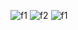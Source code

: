 ![f1](https://github.com/user-attachments/assets/248c3795-8015-4e22-9583-e2706fae031d)
![f2](https://github.com/user-attachments/assets/ee5e44b4-f5c7-4039-98ac-81886de9ad57)
![f1](https://github.com/user-attachments/assets/9ab63855-4ffc-4344-9752-228786901645)
